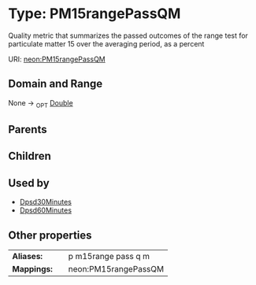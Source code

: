 
# Type: PM15rangePassQM


Quality metric that summarizes the passed outcomes of the range test for particulate matter 15 over the averaging period, as a percent

URI: [neon:PM15rangePassQM](https://data.neonscience.org/PM15rangePassQM)


## Domain and Range

None ->  <sub>OPT</sub> [Double](types/Double.md)

## Parents


## Children


## Used by

 * [Dpsd30Minutes](Dpsd30Minutes.md)
 * [Dpsd60Minutes](Dpsd60Minutes.md)

## Other properties

|  |  |  |
| --- | --- | --- |
| **Aliases:** | | p m15range pass q m |
| **Mappings:** | | neon:PM15rangePassQM |

